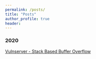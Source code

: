 ```yaml
---
permalink: /posts/
title: "Posts"
author_profile: true
header:
---
```


### 2020

[Vulnserver - Stack Based Buffer Overflow](/Vulnserver-Stack-Based-Buffer-Overflow)

